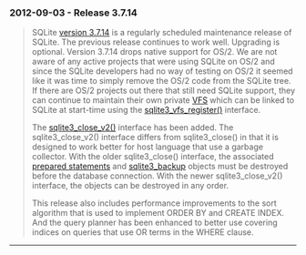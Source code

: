 ### 2012\-09\-03 \- Release 3\.7\.14


> SQLite [version 3\.7\.14](releaselog/3_7_14.html) is a regularly scheduled maintenance release
>  of SQLite. The previous release continues to work well. Upgrading
>  is optional.
>  Version 3\.7\.14 drops native support for OS/2\. We are not aware of any
>  active projects that were using SQLite on OS/2 and since the SQLite
>  developers had no way of testing on OS/2 it seemed like it was time
>  to simply remove the OS/2 code from the SQLite tree. If there are
>  OS/2 projects out there that still need SQLite support, they can
>  continue to maintain their own private [VFS](vfs.html) which can be linked to
>  SQLite at start\-time using the [sqlite3\_vfs\_register()](c3ref/vfs_find.html) interface.
> 
> 
>  The [sqlite3\_close\_v2()](c3ref/close.html) interface has been added. The sqlite3\_close\_v2()
>  interface differs from sqlite3\_close() in that it is designed to work
>  better for host language that use a garbage collector. With the older
>  sqlite3\_close() interface, the associated [prepared statements](c3ref/stmt.html) and
>  [sqlite3\_backup](c3ref/backup.html) objects must be destroyed before the database connection.
>  With the newer sqlite3\_close\_v2() interface, the objects can be destroyed
>  in any order.
> 
> 
>  This release also includes performance improvements to the sort algorithm
>  that is used to implement ORDER BY and CREATE INDEX. And the query planner
>  has been enhanced to better use covering indices on queries that use OR
>  terms in the WHERE clause.



---

